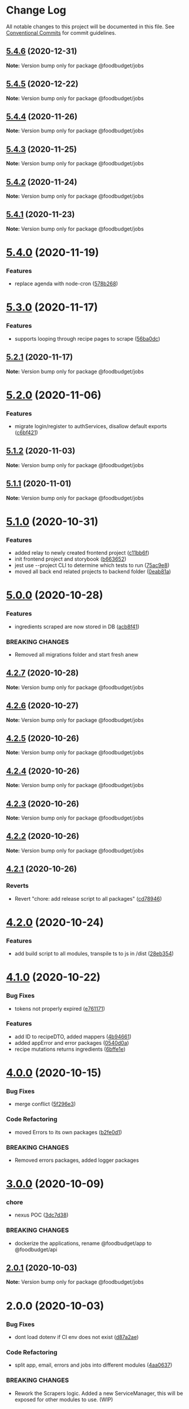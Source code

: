 # Change Log

All notable changes to this project will be documented in this file.
See [Conventional Commits](https://conventionalcommits.org) for commit guidelines.

## [5.4.6](https://github.com/Lilmortal/foodbudget/compare/@foodbudget/jobs@5.4.5...@foodbudget/jobs@5.4.6) (2020-12-31)

**Note:** Version bump only for package @foodbudget/jobs





## [5.4.5](https://github.com/Lilmortal/foodbudget/compare/@foodbudget/jobs@5.4.4...@foodbudget/jobs@5.4.5) (2020-12-22)

**Note:** Version bump only for package @foodbudget/jobs





## [5.4.4](https://github.com/Lilmortal/foodbudget/compare/@foodbudget/jobs@5.4.3...@foodbudget/jobs@5.4.4) (2020-11-26)

**Note:** Version bump only for package @foodbudget/jobs





## [5.4.3](https://github.com/Lilmortal/foodbudget/compare/@foodbudget/jobs@5.4.2...@foodbudget/jobs@5.4.3) (2020-11-25)

**Note:** Version bump only for package @foodbudget/jobs





## [5.4.2](https://github.com/Lilmortal/foodbudget/compare/@foodbudget/jobs@5.4.1...@foodbudget/jobs@5.4.2) (2020-11-24)

**Note:** Version bump only for package @foodbudget/jobs





## [5.4.1](https://github.com/Lilmortal/foodbudget/compare/@foodbudget/jobs@5.4.0...@foodbudget/jobs@5.4.1) (2020-11-23)

**Note:** Version bump only for package @foodbudget/jobs





# [5.4.0](https://github.com/Lilmortal/foodbudget/compare/@foodbudget/jobs@5.3.0...@foodbudget/jobs@5.4.0) (2020-11-19)


### Features

* replace agenda with node-cron ([578b268](https://github.com/Lilmortal/foodbudget/commit/578b2681fb644c8630c54fb67f858fb496a49a5d))





# [5.3.0](https://github.com/Lilmortal/foodbudget/compare/@foodbudget/jobs@5.2.1...@foodbudget/jobs@5.3.0) (2020-11-17)


### Features

* supports looping through recipe pages to scrape ([56ba0dc](https://github.com/Lilmortal/foodbudget/commit/56ba0dc83144b8a22d0d69d9a61fd41858ef298d))





## [5.2.1](https://github.com/Lilmortal/foodbudget/compare/@foodbudget/jobs@5.2.0...@foodbudget/jobs@5.2.1) (2020-11-17)

**Note:** Version bump only for package @foodbudget/jobs





# [5.2.0](https://github.com/Lilmortal/foodbudget/compare/@foodbudget/jobs@5.1.2...@foodbudget/jobs@5.2.0) (2020-11-06)


### Features

* migrate login/register to authServices, disallow default exports ([c6bf421](https://github.com/Lilmortal/foodbudget/commit/c6bf4215909a7bd12e753c56cb4b51eaaf9f5453))





## [5.1.2](https://github.com/Lilmortal/foodbudget/compare/@foodbudget/jobs@5.1.1...@foodbudget/jobs@5.1.2) (2020-11-03)

**Note:** Version bump only for package @foodbudget/jobs





## [5.1.1](https://github.com/Lilmortal/foodbudget/compare/@foodbudget/jobs@5.1.0...@foodbudget/jobs@5.1.1) (2020-11-01)

**Note:** Version bump only for package @foodbudget/jobs





# [5.1.0](https://github.com/Lilmortal/foodbudget/compare/@foodbudget/jobs@5.0.0...@foodbudget/jobs@5.1.0) (2020-10-31)


### Features

* added relay to newly created frontend project ([c11bb6f](https://github.com/Lilmortal/foodbudget/commit/c11bb6f9dd351f220a0f0902d5eaab9464733502))
* init frontend project and storybook ([b663652](https://github.com/Lilmortal/foodbudget/commit/b663652e0af078340e97d33de50bd7d1c2469381))
* jest use --project CLI to determine which tests to run ([75ac9e8](https://github.com/Lilmortal/foodbudget/commit/75ac9e89850f19688052635f0406e88ed83db24b))
* moved all back end related projects to backend folder ([0eab81a](https://github.com/Lilmortal/foodbudget/commit/0eab81a1a50239c2aa566acb64ad2377d281aa93))





# [5.0.0](https://github.com/Lilmortal/foodbudget/compare/@foodbudget/jobs@4.2.7...@foodbudget/jobs@5.0.0) (2020-10-28)


### Features

* ingredients scraped are now stored in DB ([acb8f41](https://github.com/Lilmortal/foodbudget/commit/acb8f4129150d11eb322028cb9a764e5c99bce49))


### BREAKING CHANGES

* Removed all migrations folder and start fresh anew





## [4.2.7](https://github.com/Lilmortal/foodbudget/compare/@foodbudget/jobs@4.2.6...@foodbudget/jobs@4.2.7) (2020-10-28)

**Note:** Version bump only for package @foodbudget/jobs





## [4.2.6](https://github.com/Lilmortal/foodbudget/compare/@foodbudget/jobs@4.2.5...@foodbudget/jobs@4.2.6) (2020-10-27)

**Note:** Version bump only for package @foodbudget/jobs





## [4.2.5](https://github.com/Lilmortal/foodbudget/compare/@foodbudget/jobs@4.2.4...@foodbudget/jobs@4.2.5) (2020-10-26)

**Note:** Version bump only for package @foodbudget/jobs





## [4.2.4](https://github.com/Lilmortal/foodbudget/compare/@foodbudget/jobs@4.2.3...@foodbudget/jobs@4.2.4) (2020-10-26)

**Note:** Version bump only for package @foodbudget/jobs





## [4.2.3](https://github.com/Lilmortal/foodbudget/compare/@foodbudget/jobs@4.2.2...@foodbudget/jobs@4.2.3) (2020-10-26)

**Note:** Version bump only for package @foodbudget/jobs





## [4.2.2](https://github.com/Lilmortal/foodbudget/compare/@foodbudget/jobs@4.2.1...@foodbudget/jobs@4.2.2) (2020-10-26)

**Note:** Version bump only for package @foodbudget/jobs





## [4.2.1](https://github.com/Lilmortal/foodbudget/compare/@foodbudget/jobs@4.2.0...@foodbudget/jobs@4.2.1) (2020-10-26)


### Reverts

* Revert "chore: add release script to all packages" ([cd78946](https://github.com/Lilmortal/foodbudget/commit/cd789460dfde6ddfc73cddadb90f08ed02e52f72))





# [4.2.0](https://github.com/Lilmortal/foodbudget/compare/@foodbudget/jobs@4.1.0...@foodbudget/jobs@4.2.0) (2020-10-24)


### Features

* add build script to all modules, transpile ts to js in /dist ([28eb354](https://github.com/Lilmortal/foodbudget/commit/28eb354ce6879195e9479a589ca448e78263d5fb))





# [4.1.0](https://github.com/Lilmortal/foodbudget/compare/@foodbudget/jobs@4.0.0...@foodbudget/jobs@4.1.0) (2020-10-22)


### Bug Fixes

* tokens not properly expired ([e761171](https://github.com/Lilmortal/foodbudget/commit/e761171b6bb8d0e83369833d9a238a8c919ec661))


### Features

* add ID to recipeDTO, added mappers ([4b94661](https://github.com/Lilmortal/foodbudget/commit/4b946615d1714a3fa8f3f168ee63681cd18c81cb))
* added appError and error packages ([0540d0a](https://github.com/Lilmortal/foodbudget/commit/0540d0a7224639d3212ddef5f92804200464d170))
* recipe mutations returns ingredients ([6bffe1e](https://github.com/Lilmortal/foodbudget/commit/6bffe1e55f46c56f92a1fe44d1c2e91987e8177d))





# [4.0.0](https://github.com/Lilmortal/foodbudget/compare/@foodbudget/jobs@3.0.0...@foodbudget/jobs@4.0.0) (2020-10-15)


### Bug Fixes

* merge conflict ([5f296e3](https://github.com/Lilmortal/foodbudget/commit/5f296e3fa85dc30eef07633c5f12f88aecc3635f))


### Code Refactoring

* moved Errors to its own packages ([b2fe0d1](https://github.com/Lilmortal/foodbudget/commit/b2fe0d1228feb2c392144d8dbfe50f56253f993a))


### BREAKING CHANGES

* Removed errors packages, added logger packages





# [3.0.0](https://github.com/Lilmortal/foodbudget/compare/@foodbudget/jobs@2.0.1...@foodbudget/jobs@3.0.0) (2020-10-09)


### chore

* nexus POC ([3dc7d38](https://github.com/Lilmortal/foodbudget/commit/3dc7d38b0797aa1892e55aba6f35868ebfec1820))


### BREAKING CHANGES

* dockerize the applications, rename @foodbudget/app to @foodbudget/api





## [2.0.1](https://github.com/Lilmortal/foodbudget/compare/@foodbudget/jobs@2.0.0...@foodbudget/jobs@2.0.1) (2020-10-03)

**Note:** Version bump only for package @foodbudget/jobs





# 2.0.0 (2020-10-03)


### Bug Fixes

* dont load dotenv if CI env does not exist ([d87a2ae](https://github.com/Lilmortal/foodbudget/commit/d87a2aed984c2e59122228afe06c057d0cac9a5c))


### Code Refactoring

* split app, email, errors and jobs into different modules ([4aa0637](https://github.com/Lilmortal/foodbudget/commit/4aa0637a3091058fa22f19478ed770557daac4f7))


### BREAKING CHANGES

* Rework the Scrapers logic.
Added a new ServiceManager, this will be exposed for other modules to use.
(WIP)
